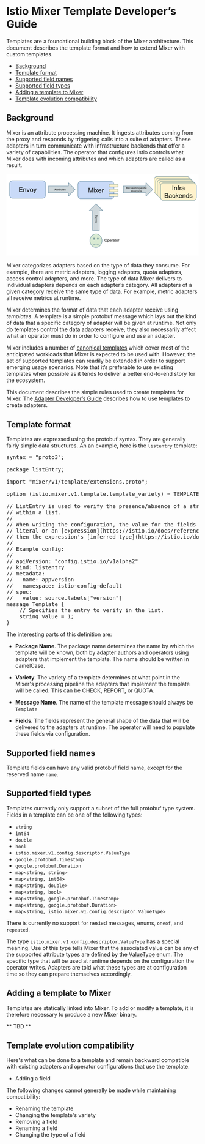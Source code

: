 # Istio Mixer Template Developer’s Guide

Templates are a foundational building block of the Mixer architecture. This document
describes the template format and how to extend Mixer with custom templates.

- [Background](#background)
- [Template format](#template-format)
- [Supported field names](#supported-field-names)
- [Supported field types](#supported-field-types)
- [Adding a template to Mixer](#adding-a-template-to-mixer)
- [Template evolution compatibility](#template-evolution-compatibility)

## Background

Mixer is an attribute processing machine. It ingests attributes coming from the proxy and responds by
triggering calls into a suite of adapters. These adapters in turn communicate with infrastructure
backends that offer a variety of capabilities. The operator that configures Istio controls what Mixer
does with incoming attributes and which adapters are called as a result.

![Attribute Processing Machine](./attribute_machine.svg) 

Mixer categorizes adapters based on the type of data they consume. For example, there are metric adapters, logging
adapters, quota adapters, access control adapters, and more. The type of data Mixer delivers to individual adapters
depends on each adapter’s category. All adapters of a given category receive the same type of data. For example,
metric adapters all receive metrics at runtime.

Mixer determines the format of data that each adapter receive using *templates*. A template is a simple protobuf message
which lays out the kind of data that a specific category of adapter will be given at runtime. Not only do templates
control the data adapters receive, they also necessarily affect what an operator must do in order to configure and use
an adapter.

Mixer includes a number of [canonical templates](https://github.com/istio/mixer/tree/master/template) which cover
most of the anticipated workloads that Mixer is expected to be used with. However, the set of supported templates can
readily be extended in order to support emerging usage scenarios. Note that it’s preferable to use existing templates
when possible as it tends to deliver a better end-to-end story for the ecosystem. 

This document describes the simple rules used to create templates for Mixer.
The [Adapter Developer’s Guide](https://github.com/istio/mixer/blob/master/doc/dev/adapters.md) describes how to use templates to
create adapters.

## Template format

Templates are expressed using the protobuf syntax. They are generally fairly simple data structures. An an example, here is the `listentry` template:

<pre>
syntax = "proto3";

package listEntry;

import "mixer/v1/template/extensions.proto";

option (istio.mixer.v1.template.template_variety) = TEMPLATE_VARIETY_CHECK;

// ListEntry is used to verify the presence/absence of a string
// within a list.
//
// When writing the configuration, the value for the fields associated with this template can either be a
// literal or an [expression](https://istio.io/docs/reference/config/mixer/expression-language.html). Please note that if the datatype of a field is not istio.mixer.v1.config.descriptor.ValueType,
// then the expression's [inferred type](https://istio.io/docs/reference/config/mixer/expression-language.html#type-checking) must match the datatype of the field.
//
// Example config:
// 
// apiVersion: "config.istio.io/v1alpha2"
// kind: listentry
// metadata:
//   name: appversion
//   namespace: istio-config-default
// spec:
//   value: source.labels["version"]
message Template {
    // Specifies the entry to verify in the list.
    string value = 1;
}
</pre>

The interesting parts of this definition are:

- **Package Name**. The package name determines the name by which the template will be known, both by
adapter authors and operators using adapters that implement the template. 
The name should be written in camelCase.

- **Variety**. The variety of a template determines at what point in the Mixer's processing pipeline the
adapters that implement the template will be called. This can be CHECK, REPORT, or QUOTA. 

- **Message Name**. The name of the template message should always be `Template`

- **Fields**. The fields represent the general shape of the data that will be delivered to the adapters at
runtime. The operator will need to populate these fields via configuration.

## Supported field names

Template fields can have any valid protobuf field name, except for the reserved name `name`.

## Supported field types

Templates currently only support a subset of the full protobuf type system. Fields in a template can
be one of the following types:

- `string`
- `int64`
- `double`
- `bool`
- `istio.mixer.v1.config.descriptor.ValueType`
- `google.protobuf.Timestamp`
- `google.protobuf.Duration`
- `map<string, string>`
- `map<string, int64>`
- `map<string, double>`
- `map<string, bool>`
- `map<string, google.protobuf.Timestamp>`
- `map<string, google.protobuf.Duration>`
- `map<string, istio.mixer.v1.config.descriptor.ValueType>`

There is currently no support for nested messages, enums, `oneof`, and `repeated`.

The type `istio.mixer.v1.config.descriptor.ValueType` has a special meaning. Use of this type
tells Mixer that the associated value can be any of the supported attribute
types are defined by the [ValueType](https://github.com/istio/api/blob/master/mixer/v1/config/descriptor/value_type.proto)
enum. The specific type that will be used at runtime depends on the configuration the operator writes.
Adapters are told what these types are at configuration time so they can prepare themselves accordingly.

## Adding a template to Mixer

Templates are statically linked into Mixer. To add or modify a template, it is therefore necessary to produce a new
Mixer binary.

** TBD **

## Template evolution compatibility

Here's what can be done to a template and remain backward compatible with existing adapters and operator configurations that use the
template:

- Adding a field

The following changes cannot generally be made while maintaining compatibility:

- Renaming the template
- Changing the template's variety
- Removing a field
- Renaming a field
- Changing the type of a field
